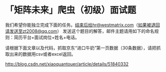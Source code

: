 # 「矩阵未来」爬虫（初级）面试题

我们希望你能独立完成下面的任务。结束后给hr@westmatrix.com（如果被退回请发送至zt2008@qq.com） 发送这个题目的解答，邮件主题请用如下的命名规则：简历平台+面试岗位+姓名+电话。

请根据下面文章以及代码，抓取京东“进口牛奶”第一页数据（30条数据），请把抓取出来的数据用csv或者excel返回。

http://blog.csdn.net/xiaoquantouer/article/details/51840332

